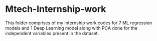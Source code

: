 # Mtech-Internship-work
This folder comprises of my internship work codes for 7 ML regression models and 1 Deep Learning model along with PCA done for the independent variables present in the dataset.
